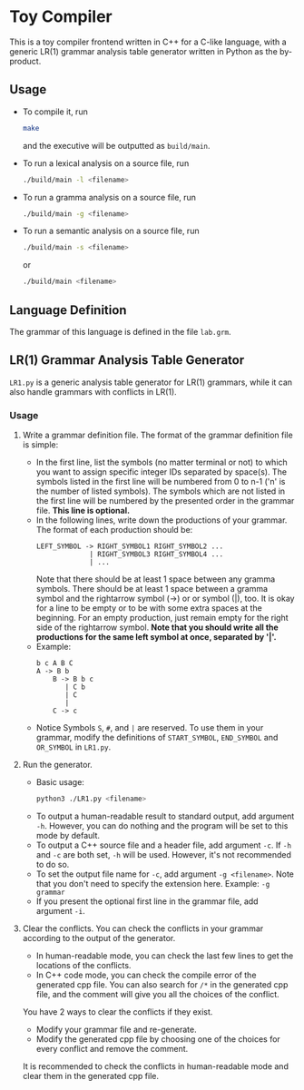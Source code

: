 # Toy Compiler

This is a toy compiler frontend written in C++ for a C-like language, with a generic LR(1) grammar analysis table generator written in Python as the by-product.

## Usage

- To compile it, run
  ```bash
  make
  ```

  and the executive will be outputted as `build/main`.

- To run a lexical analysis on a source file, run
  ```bash
  ./build/main -l <filename>
  ```

- To run a gramma analysis on a source file, run
  ```bash
  ./build/main -g <filename>
  ```

- To run a semantic analysis on a source file, run
  ```bash
  ./build/main -s <filename>
  ```
  or
  ```bash
  ./build/main <filename>
  ```

## Language Definition

The grammar of this language is defined in the file `lab.grm`.

## LR(1) Grammar Analysis Table Generator

`LR1.py` is a generic analysis table generator for LR(1) grammars, while it can also handle grammars with conflicts in LR(1).

### Usage

1. Write a grammar definition file. The format of the grammar definition file is simple:
   - In the first line, list the symbols (no matter terminal or not) to which you want to assign specific integer IDs separated by space(s). The symbols listed in the first line will be numbered from 0 to n-1 ('n' is the number of listed symbols). The symbols which are not listed in the first line will be numbered by the presented order in the grammar file. **This line is optional.**
   - In the following lines, write down the productions of your grammar. The format of each production should be:
     ```
     LEFT_SYMBOL -> RIGHT_SYMBOL1 RIGHT_SYMBOL2 ...
                  | RIGHT_SYMBOL3 RIGHT_SYMBOL4 ...
                  | ...
     ```
     Note that there should be at least 1 space between any gramma symbols. There should be at least 1 space between a gramma symbol and the rightarrow symbol (->) or or symbol (|), too. It is okay for a line to be empty or to be with some extra spaces at the beginning.
     For an empty production, just remain empty for the right side of the rightarrow symbol.
     **Note that you should write all the productions for the same left symbol at once, separated by '|'.**
   - Example:
     ```
     b c A B C
     A -> B b
         B -> B b c
            | C b
            | C
            |
         C -> c
     ```
   - Notice
     Symbols `S`, `#`, and `|` are reserved. To use them in your grammar, modify the definitions of `START_SYMBOL`, `END_SYMBOL` and `OR_SYMBOL` in `LR1.py`.
2. Run the generator.
   - Basic usage:
     ```bash
     python3 ./LR1.py <filename>
     ```
   - To output a human-readable result to standard output, add argument `-h`. However, you can do nothing and the program will be set to this mode by default.
   - To output a C++ source file and a header file, add argument `-c`. If `-h` and `-c` are both set, `-h` will be used. However, it's not recommended to do so.
   - To set the output file name for `-c`, add argument `-g <filename>`. Note that you don't need to specify the extension here. Example: `-g grammar`
   - If you present the optional first line in the grammar file, add argument `-i`.
3. Clear the conflicts.
   You can check the conflicts in your grammar according to the output of the generator.
   - In human-readable mode, you can check the last few lines to get the locations of the conflicts.
   - In C++ code mode, you can check the compile error of the generated cpp file. You can also search for `/*` in the generated cpp file, and the comment will give you all the choices of the conflict.

   You have 2 ways to clear the conflicts if they exist.
   - Modify your grammar file and re-generate.
   - Modify the generated cpp file by choosing one of the choices for every conflict and remove the comment.

   It is recommended to check the conflicts in human-readable mode and clear them in the generated cpp file.

